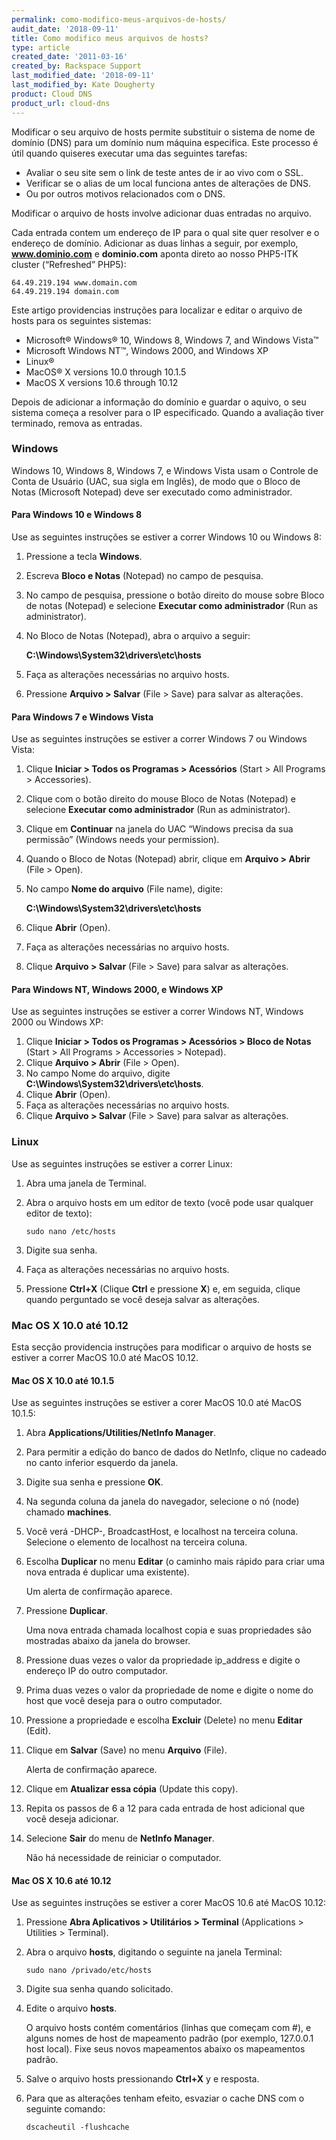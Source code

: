 ```yaml
---
permalink: como-modifico-meus-arquivos-de-hosts/
audit_date: '2018-09-11'
title: Como modifico meus arquivos de hosts?
type: article
created_date: '2011-03-16'
created_by: Rackspace Support
last_modified_date: '2018-09-11'
last_modified_by: Kate Dougherty
product: Cloud DNS
product_url: cloud-dns
---
```


Modificar o seu arquivo de hosts permite substituir o sistema de nome de
domínio (DNS) para um domínio num máquina especifica. Este processo é útil
quando quiseres executar uma das seguintes tarefas:

- Avaliar o seu site sem o link de teste antes de ir ao vivo com o SSL.
- Verificar se o alias de um local funciona antes de alterações de DNS.
- Ou por outros motivos relacionados com o DNS.

Modificar o arquivo de hosts involve adicionar duas entradas no arquivo.

Cada entrada contem um endereço de IP para o qual site quer resolver e o
endereço de domínio. Adicionar as duas linhas a seguir, por exemplo,
**www.dominio.com** e **dominio.com** aponta direto ao nosso PHP5-ITK cluster
(“Refreshed” PHP5):

    64.49.219.194 www.domain.com
    64.49.219.194 domain.com

Este artigo providencias instruções para localizar e editar o arquivo de hosts
para os seguintes sistemas:

- Microsoft&reg; Windows&reg; 10, Windows 8, Windows 7, and Windows
  Vista&trade;
- Microsoft Windows NT&trade;, Windows 2000, and Windows XP
- Linux&reg;
- MacOS&reg; X versions 10.0 through 10.1.5
- MacOS X versions 10.6 through 10.12

Depois de adicionar a informação do domínio e guardar o aquivo, o seu sistema
começa a resolver para o IP especificado. Quando a avaliação tiver terminado,
remova as entradas.

### Windows

Windows 10, Windows 8, Windows 7, e Windows Vista usam o Controle de Conta de
Usuário (UAC, sua sigla em Inglês), de modo que o Bloco de Notas (Microsoft
Notepad) deve ser executado como administrador.

#### Para Windows 10 e Windows 8

Use as seguintes instruções se estiver a correr Windows 10 ou Windows 8:

1. Pressione a tecla **Windows**.
2. Escreva **Bloco e Notas** (Notepad) no campo de pesquisa.
3. No campo de pesquisa, pressione o botão direito do mouse sobre Bloco de
   notas (Notepad) e selecione **Executar como administrador** (Run as
   administrator).
4. No Bloco de Notas (Notepad), abra o arquivo a seguir:

    **C:\Windows\System32\drivers\etc\hosts**
5. Faça as alterações necessárias no arquivo hosts.
6. Pressione **Arquivo > Salvar** (File > Save) para salvar as alterações.

#### Para Windows 7 e Windows Vista

Use as seguintes instruções se estiver a correr Windows 7 ou Windows Vista:

1. Clique **Iniciar > Todos os Programas > Acessórios**
   (Start > All Programs > Accessories).
2. Clique com o botão direito do mouse Bloco de Notas (Notepad) e selecione
   **Executar como administrador** (Run as administrator).
3. Clique em **Continuar** na janela do UAC “Windows precisa da sua permissão”
   (Windows needs your permission).
4. Quando o Bloco de Notas (Notepad) abrir, clique em **Arquivo > Abrir**
   (File > Open).
5. No campo **Nome do arquivo** (File name), digite:

    **C:\Windows\System32\drivers\etc\hosts**
6. Clique **Abrir** (Open).
7. Faça as alterações necessárias no arquivo hosts.
8. Clique **Arquivo > Salvar** (File > Save) para salvar as alterações.

#### Para Windows NT, Windows 2000, e Windows XP

Use as seguintes instruções se estiver a correr Windows NT, Windows 2000 ou
Windows XP:

1. Clique **Iniciar > Todos os Programas > Acessórios > Bloco de Notas**
   (Start > All Programs > Accessories > Notepad).
2. Clique **Arquivo > Abrir** (File > Open).
3. No campo Nome do arquivo, digite **C:\Windows\System32\drivers\etc\hosts**.
4. Clique **Abrir** (Open).
5. Faça as alterações necessárias no arquivo hosts.
6. Clique **Arquivo > Salvar** (File > Save) para salvar as alterações.

### Linux

Use as seguintes instruções se estiver a correr Linux:

1. Abra uma janela de Terminal.
2. Abra o arquivo hosts em um editor de texto (você pode usar qualquer editor
   de texto):

       sudo nano /etc/hosts
3. Digite sua senha.
4. Faça as alterações necessárias no arquivo hosts.
5. Pressione **Ctrl+X** (Clique **Ctrl** e pressione **X**) e, em seguida,
   clique quando perguntado se você deseja salvar as alterações.

### Mac OS X 10.0 até 10.12

Esta secção providencia instruções para modificar o arquivo de hosts se
estiver a correr MacOS 10.0 até MacOS 10.12.

#### Mac OS X 10.0 até 10.1.5

Use as seguintes instruções se estiver a corer MacOS 10.0 até MacOS 10.1.5:

1. Abra **Applications/Utilities/NetInfo Manager**.
2. Para permitir a edição do banco de dados do NetInfo, clique no cadeado no
   canto inferior esquerdo da janela.
3. Digite sua senha e pressione **OK**.
4. Na segunda coluna da janela do navegador, selecione o nó (node) chamado
   **machines**.
5. Você verá -DHCP-, BroadcastHost, e localhost na terceira coluna. Selecione
   o elemento de localhost na terceira coluna.
6. Escolha **Duplicar** no menu **Editar** (o caminho mais rápido para criar
   uma nova entrada é duplicar uma existente).

    Um alerta de confirmação aparece.
7. Pressione **Duplicar**.

    Uma nova entrada chamada localhost copia e suas propriedades são mostradas
    abaixo da janela do browser.
8. Pressione duas vezes o valor da propriedade ip_address e digite o endereço
   IP do outro computador.
9. Prima duas vezes o valor da propriedade de nome e digite o nome do host que
    você deseja para o outro computador.
10. Pressione a propriedade e escolha **Excluir** (Delete) no menu **Editar**
    (Edit).
11. Clique em **Salvar** (Save) no menu **Arquivo** (File).

     Alerta de confirmação aparece.
12. Clique em **Atualizar essa cópia** (Update this copy).
13. Repita os passos de 6 a 12 para cada entrada de host adicional que você
    deseja adicionar.
14. Selecione **Sair** do menu de **NetInfo Manager**.

     Não há necessidade de reiniciar o computador.

#### Mac OS X 10.6 até 10.12

Use as seguintes instruções se estiver a corer MacOS 10.6 até MacOS 10.12:

1. Pressione **Abra Aplicativos > Utilitários > Terminal**
   (Applications > Utilities > Terminal).
2. Abra o arquivo **hosts**, digitando o seguinte na janela Terminal:

       sudo nano /privado/etc/hosts

3. Digite sua senha quando solicitado.
4. Edite o arquivo **hosts**.

    O arquivo hosts contém comentários (linhas que começam com #), e alguns
    nomes de host de mapeamento padrão (por exemplo, 127.0.0.1 host local).
    Fixe seus novos mapeamentos abaixo os mapeamentos padrão.

5. Salve o arquivo hosts pressionando **Ctrl+X** y e resposta.
6. Para que as alterações tenham efeito, esvaziar o cache DNS com o seguinte
   comando:

       dscacheutil -flushcache
